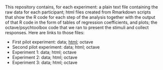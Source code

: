 This repository contains, for each experiment: a plain text file containing the raw data for each participant; html files created from Rmarkdown scripts that show the R code for each step of the analysis together with the output of that R code in the form of tables of regression coefficients, and plots; the octave/psychtoolbox code that we ran to present the stimuli and collect responses. Here are links to those files:

* First pilot experiment: data; [html](https://mjgreen.github.io/vagueness/experiment_data_and_analyses/A_pilot_1.html); octave
* Second pilot experiment: data; html; octave
* Experiment 1: data; html; octave
* Experiment 2: data; html; octave
* Experiment 3: data; html; octave
